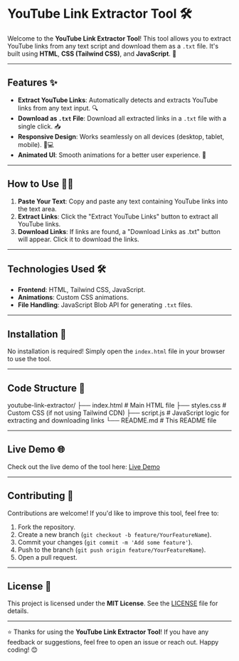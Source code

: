 # YouTube Link Extractor Tool 🛠️

Welcome to the **YouTube Link Extractor Tool**! This tool allows you to extract YouTube links from any text script and download them as a `.txt` file. It's built using **HTML**, **CSS (Tailwind CSS)**, and **JavaScript**. 🚀

---

## Features ✨

- **Extract YouTube Links**: Automatically detects and extracts YouTube links from any text input. 🔍
- **Download as `.txt` File**: Download all extracted links in a `.txt` file with a single click. 📥
- **Responsive Design**: Works seamlessly on all devices (desktop, tablet, mobile). 📱💻
- **Animated UI**: Smooth animations for a better user experience. 🎉

---

## How to Use 🧑‍💻

1. **Paste Your Text**: Copy and paste any text containing YouTube links into the text area.
2. **Extract Links**: Click the "Extract YouTube Links" button to extract all YouTube links.
3. **Download Links**: If links are found, a "Download Links as .txt" button will appear. Click it to download the links.

---

## Technologies Used 🛠️

- **Frontend**: HTML, Tailwind CSS, JavaScript.
- **Animations**: Custom CSS animations.
- **File Handling**: JavaScript Blob API for generating `.txt` files.

---

## Installation 🚀

No installation is required! Simply open the `index.html` file in your browser to use the tool.

---

## Code Structure 📂
youtube-link-extractor/
├── index.html # Main HTML file
├── styles.css # Custom CSS (if not using Tailwind CDN)
├── script.js # JavaScript logic for extracting and downloading links
└── README.md # This README file

---

## Live Demo 🌐

Check out the live demo of the tool here: [Live Demo](#)

---

## Contributing 🤝

Contributions are welcome! If you'd like to improve this tool, feel free to:

1. Fork the repository.
2. Create a new branch (`git checkout -b feature/YourFeatureName`).
3. Commit your changes (`git commit -m 'Add some feature'`).
4. Push to the branch (`git push origin feature/YourFeatureName`).
5. Open a pull request.

---

## License 📜

This project is licensed under the **MIT License**. See the [LICENSE](LICENSE) file for details.

---

⭐️ Thanks for using the **YouTube Link Extractor Tool**! If you have any feedback or suggestions, feel free to open an issue or reach out. Happy coding! 😊

